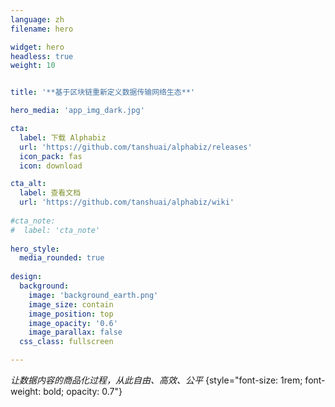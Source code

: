 ```yaml
---
language: zh
filename: hero

widget: hero
headless: true
weight: 10


title: '**基于区块链重新定义数据传输网络生态**'

hero_media: 'app_img_dark.jpg'

cta:
  label: 下载 Alphabiz
  url: 'https://github.com/tanshuai/alphabiz/releases'
  icon_pack: fas
  icon: download

cta_alt:
  label: 查看文档
  url: 'https://github.com/tanshuai/alphabiz/wiki'
  
#cta_note: 
#  label: 'cta_note'
  
hero_style:
  media_rounded: true
  
design:
  background:
    image: 'background_earth.png'
    image_size: contain
    image_position: top
    image_opacity: '0.6'
    image_parallax: false
  css_class: fullscreen

---
```


_让数据内容的商品化过程，从此自由、高效、公平_
{style="font-size: 1rem; font-weight: bold; opacity: 0.7"}
